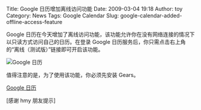 Title: Google 日历增加离线访问功能
Date: 2009-03-04 19:18
Author: toy
Category: News
Tags: Google Calendar
Slug: google-calendar-added-offline-access-feature

Google
日历在今天增加了离线访问功能，该功能允许你在没有网络连接的情况下以只读方式访问自己的日历。在登录
Google
日历服务后，你只需点击右上角的“离线（测试版）”链接即可开启该功能。

![Google 日历](http://i.linuxtoy.org/images/2009/03/google-cal.png)

值得注意的是，为了使用该功能，你必须先安装 Gears。

[Google 日历](http://www.google.com/calendar/)

[感谢 hmy 朋友提示]
